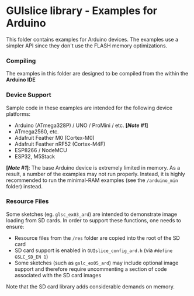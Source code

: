 # GUIslice library - Examples for Arduino #
This folder contains examples for Arduino devices. The examples use a simpler
API since they don't use the FLASH memory optimizations.

### Compiling ###
The examples in this folder are designed to be compiled from the within the **Arduino IDE**

### Device Support ###
Sample code in these examples are intended for the following device platforms:
- Arduino (ATmega328P) / UNO / ProMini / etc. **[*Note #1*]**
- ATmega2560, etc.
- Adafruit Feather M0 (Cortex-M0)
- Adafruit Feather nRF52 (Cortex-M4F)
- ESP8266 / NodeMCU
- ESP32, M5Stack

**[*Note #1*]**: The base Arduino device is extremely limited in memory. As a result,
a number of the examples may not run properly. Instead, it is highly recommended
to run the minimal-RAM examples (see the `/arduino_min` folder) instead.

### Resource Files ###
Some sketches (eg. `glsc_ex03_ard`) are intended to demonstrate image loading from SD cards.
In order to support these functions, one needs to ensure:
- Resource files from the `/res` folder are copied into the root of the SD card
- SD card support is enabled in `GUIslice_config_ard.h` (via `#define GSLC_SD_EN 1`)
- Some sketches (such as `gslc_ex05_ard`) may include optional image support and
  therefore require uncommenting a section of code associated with the SD card images

Note that the SD card library adds considerable demands on memory.
